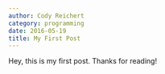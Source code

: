 ```yaml
---
author: Cody Reichert
category: programming
date: 2016-05-19
title: My First Post
---
```


Hey, this is my first post. Thanks for reading!
